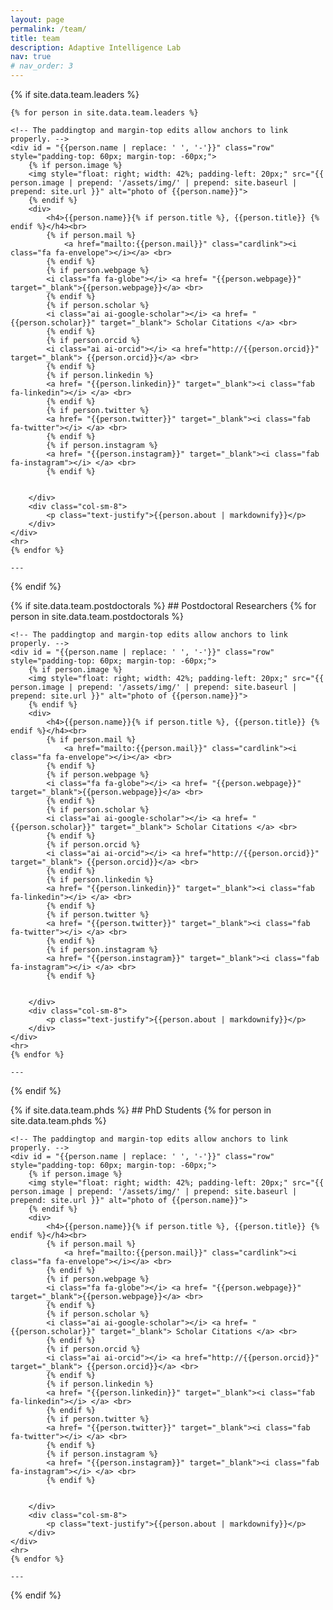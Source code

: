 ```yaml
---
layout: page
permalink: /team/
title: team
description: Adaptive Intelligence Lab 
nav: true
# nav_order: 3
---
```



{% if site.data.team.leaders %}

    {% for person in site.data.team.leaders %}

    <!-- The paddingtop and margin-top edits allow anchors to link properly. -->
    <div id = "{{person.name | replace: ' ', '-'}}" class="row" style="padding-top: 60px; margin-top: -60px;">
        {% if person.image %}
        <img style="float: right; width: 42%; padding-left: 20px;" src="{{ person.image | prepend: '/assets/img/' | prepend: site.baseurl | prepend: site.url }}" alt="photo of {{person.name}}">
        {% endif %}
        <div>
            <h4>{{person.name}}{% if person.title %}, {{person.title}} {% endif %}</h4><br>
            {% if person.mail %}
                <a href="mailto:{{person.mail}}" class="cardlink"><i class="fa fa-envelope"></i></a> <br>
            {% endif %}
            {% if person.webpage %}
            <i class="fa fa-globe"></i> <a href= "{{person.webpage}}" target="_blank">{{person.webpage}}</a> <br>
            {% endif %}
            {% if person.scholar %}
            <i class="ai ai-google-scholar"></i> <a href= "{{person.scholar}}" target="_blank"> Scholar Citations </a> <br>
            {% endif %}
            {% if person.orcid %}
            <i class="ai ai-orcid"></i> <a href="http://{{person.orcid}}" target="_blank"> {{person.orcid}}</a> <br>
            {% endif %}
            {% if person.linkedin %}
            <a href= "{{person.linkedin}}" target="_blank"><i class="fab fa-linkedin"></i> </a> <br>
            {% endif %}
            {% if person.twitter %}
            <a href= "{{person.twitter}}" target="_blank"><i class="fab fa-twitter"></i> </a> <br>
            {% endif %}
            {% if person.instagram %}
            <a href= "{{person.instagram}}" target="_blank"><i class="fab fa-instagram"></i> </a> <br>
            {% endif %}
            

        </div>
        <div class="col-sm-8">
            <p class="text-justify">{{person.about | markdownify}}</p>
        </div>
    </div>
    <hr>
    {% endfor %}

    ---
{% endif %}

{% if site.data.team.postdoctorals %}
    ## Postdoctoral Researchers
    {% for person in site.data.team.postdoctorals %}

    <!-- The paddingtop and margin-top edits allow anchors to link properly. -->
    <div id = "{{person.name | replace: ' ', '-'}}" class="row" style="padding-top: 60px; margin-top: -60px;">
        {% if person.image %}
        <img style="float: right; width: 42%; padding-left: 20px;" src="{{ person.image | prepend: '/assets/img/' | prepend: site.baseurl | prepend: site.url }}" alt="photo of {{person.name}}">
        {% endif %}
        <div>
            <h4>{{person.name}}{% if person.title %}, {{person.title}} {% endif %}</h4><br>
            {% if person.mail %}
                <a href="mailto:{{person.mail}}" class="cardlink"><i class="fa fa-envelope"></i></a> <br>
            {% endif %}
            {% if person.webpage %}
            <i class="fa fa-globe"></i> <a href= "{{person.webpage}}" target="_blank">{{person.webpage}}</a> <br>
            {% endif %}
            {% if person.scholar %}
            <i class="ai ai-google-scholar"></i> <a href= "{{person.scholar}}" target="_blank"> Scholar Citations </a> <br>
            {% endif %}
            {% if person.orcid %}
            <i class="ai ai-orcid"></i> <a href="http://{{person.orcid}}" target="_blank"> {{person.orcid}}</a> <br>
            {% endif %}
            {% if person.linkedin %}
            <a href= "{{person.linkedin}}" target="_blank"><i class="fab fa-linkedin"></i> </a> <br>
            {% endif %}
            {% if person.twitter %}
            <a href= "{{person.twitter}}" target="_blank"><i class="fab fa-twitter"></i> </a> <br>
            {% endif %}
            {% if person.instagram %}
            <a href= "{{person.instagram}}" target="_blank"><i class="fab fa-instagram"></i> </a> <br>
            {% endif %}
            

        </div>
        <div class="col-sm-8">
            <p class="text-justify">{{person.about | markdownify}}</p>
        </div>
    </div>
    <hr>
    {% endfor %}

    ---
{% endif %}


{% if site.data.team.phds %}
    ## PhD Students
    {% for person in site.data.team.phds %}

    <!-- The paddingtop and margin-top edits allow anchors to link properly. -->
    <div id = "{{person.name | replace: ' ', '-'}}" class="row" style="padding-top: 60px; margin-top: -60px;">
        {% if person.image %}
        <img style="float: right; width: 42%; padding-left: 20px;" src="{{ person.image | prepend: '/assets/img/' | prepend: site.baseurl | prepend: site.url }}" alt="photo of {{person.name}}">
        {% endif %}
        <div>
            <h4>{{person.name}}{% if person.title %}, {{person.title}} {% endif %}</h4><br>
            {% if person.mail %}
                <a href="mailto:{{person.mail}}" class="cardlink"><i class="fa fa-envelope"></i></a> <br>
            {% endif %}
            {% if person.webpage %}
            <i class="fa fa-globe"></i> <a href= "{{person.webpage}}" target="_blank">{{person.webpage}}</a> <br>
            {% endif %}
            {% if person.scholar %}
            <i class="ai ai-google-scholar"></i> <a href= "{{person.scholar}}" target="_blank"> Scholar Citations </a> <br>
            {% endif %}
            {% if person.orcid %}
            <i class="ai ai-orcid"></i> <a href="http://{{person.orcid}}" target="_blank"> {{person.orcid}}</a> <br>
            {% endif %}
            {% if person.linkedin %}
            <a href= "{{person.linkedin}}" target="_blank"><i class="fab fa-linkedin"></i> </a> <br>
            {% endif %}
            {% if person.twitter %}
            <a href= "{{person.twitter}}" target="_blank"><i class="fab fa-twitter"></i> </a> <br>
            {% endif %}
            {% if person.instagram %}
            <a href= "{{person.instagram}}" target="_blank"><i class="fab fa-instagram"></i> </a> <br>
            {% endif %}
            

        </div>
        <div class="col-sm-8">
            <p class="text-justify">{{person.about | markdownify}}</p>
        </div>
    </div>
    <hr>
    {% endfor %}

    ---
{% endif %}